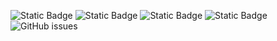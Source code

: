 ![Static Badge](https://img.shields.io/badge/blacklists-60-000000) ![Static Badge](https://img.shields.io/badge/blacklisted-3096134-cc0000) ![Static Badge](https://img.shields.io/badge/whitelisted-2244-00CC00) ![Static Badge](https://img.shields.io/badge/streaming_blacklist-28107-000000) ![GitHub issues](https://img.shields.io/github/issues/fabriziosalmi/blacklists)
